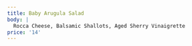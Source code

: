 ```yaml
---
title: Baby Arugula Salad
body: |
  Rocca Cheese, Balsamic Shallots, Aged Sherry Vinaigrette
price: '14'
---
```


